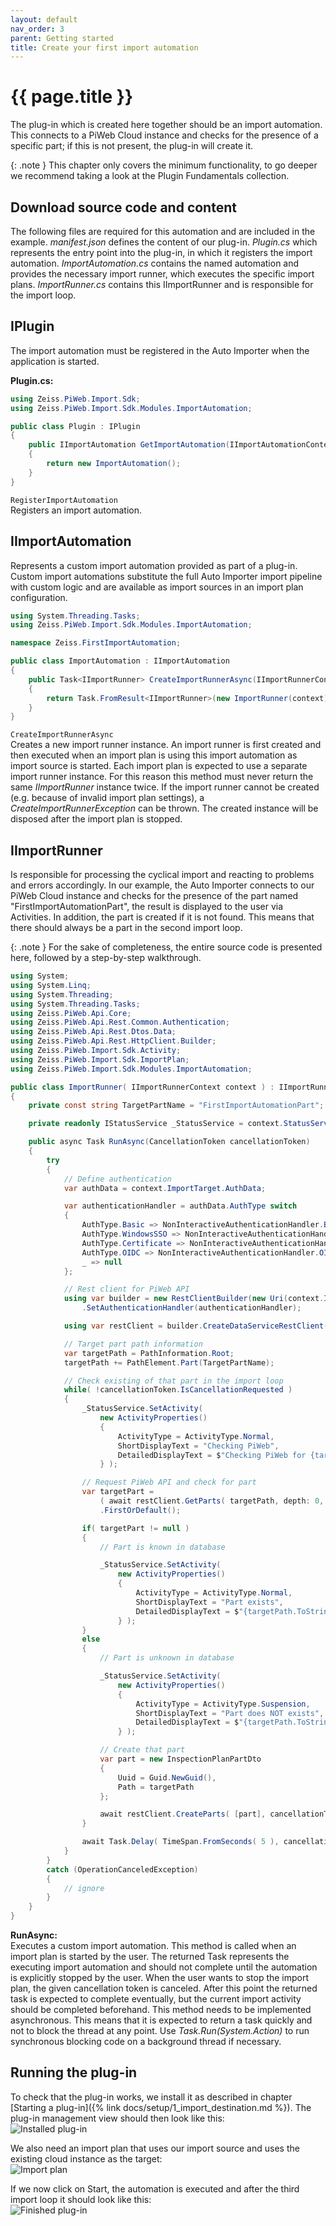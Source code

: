 ```yaml
---
layout: default
nav_order: 3
parent: Getting started
title: Create your first import automation
---
```


<!---
Ziele:
- anhand einer einfachen Beispielanwendung Schritt für Schritt das Vorgehen und die wichtigsten Themen für den Modultyp beschreiben

Inhalt:
- IImportAutomation implementieren
- Implementierung registrieren
- Implementierung im manifest eintragen
- IImportRunner implementieren (wird für jeden Run erzeugt)
- Events verwenden um zu demonstrieren, dass es läuft (auf genaue Erklärung im Kapitel "Import Monitoring" verweisen)

Notizen:
- Schema mit voller URL auf GitHub bereitstellen
--->

# {{ page.title }}
The plug-in which is created here together should be an import automation. This connects to a PiWeb Cloud instance and checks for the presence of a specific part; if this is not present, the plug-in will create it.

{: .note }
This chapter only covers the minimum functionality, to go deeper we recommend taking a look at the Plugin Fundamentals collection.

## Download source code and content
<!-- TODO zip Datei verlinken/bereistellen, bzw Code in example Ordner unter develop packen -->

The following files are required for this automation and are included in the example. *manifest.json* defines the content of our plug-in. *Plugin.cs* which represents the entry point into the plug-in, in which it registers the import automation. *ImportAutomation.cs* contains the named automation and provides the necessary import runner, which executes the specific import plans. *ImportRunner.cs* contains this IImportRunner and is responsible for the import loop.

## IPlugin
The import automation must be registered in the Auto Importer when the application is started.

**Plugin.cs:**
```c#
using Zeiss.PiWeb.Import.Sdk;
using Zeiss.PiWeb.Import.Sdk.Modules.ImportAutomation;

public class Plugin : IPlugin
{
    public IImportAutomation GetImportAutomation(IImportAutomationContext context)
    {
        return new ImportAutomation();
    }
}
```

`RegisterImportAutomation`\
Registers an import automation.

## IImportAutomation
Represents a custom import automation provided as part of a plug-in. Custom import automations substitute the full Auto Importer import pipeline with custom logic and are available as import sources in an import plan configuration.

```c#
using System.Threading.Tasks;
using Zeiss.PiWeb.Import.Sdk.Modules.ImportAutomation;

namespace Zeiss.FirstImportAutomation;

public class ImportAutomation : IImportAutomation
{
    public Task<IImportRunner> CreateImportRunnerAsync(IImportRunnerContext context)
    {
        return Task.FromResult<IImportRunner>(new ImportRunner(context));
    }
}
```

`CreateImportRunnerAsync`\
Creates a new import runner instance. An import runner is first created and then executed when an import plan is using this import automation as import source is started. Each import plan is expected to use a separate import runner instance. For this reason this method must never return the same *IImportRunner* instance twice. If the import runner cannot be created (e.g. because of invalid import plan settings), a *CreateImportRunnerException* can be thrown. The created instance will be disposed after the import plan is stopped.

## IImportRunner
Is responsible for processing the cyclical import and reacting to problems and errors accordingly. In our example, the Auto Importer connects to our PiWeb Cloud instance and checks for the presence of the part named "FirstImportAutomationPart", the result is displayed to the user via Activities. In addition, the part is created if it is not found. This means that there should always be a part in the second import loop.

{: .note }
For the sake of completeness, the entire source code is presented here, followed by a step-by-step walkthrough.

```c#
using System;
using System.Linq;
using System.Threading;
using System.Threading.Tasks;
using Zeiss.PiWeb.Api.Core;
using Zeiss.PiWeb.Api.Rest.Common.Authentication;
using Zeiss.PiWeb.Api.Rest.Dtos.Data;
using Zeiss.PiWeb.Api.Rest.HttpClient.Builder;
using Zeiss.PiWeb.Import.Sdk.Activity;
using Zeiss.PiWeb.Import.Sdk.ImportPlan;
using Zeiss.PiWeb.Import.Sdk.Modules.ImportAutomation;

public class ImportRunner( IImportRunnerContext context ) : IImportRunner
{
    private const string TargetPartName = "FirstImportAutomationPart";

    private readonly IStatusService _StatusService = context.StatusService;

    public async Task RunAsync(CancellationToken cancellationToken)
    {
        try
        {
            // Define authentication
            var authData = context.ImportTarget.AuthData;

            var authenticationHandler = authData.AuthType switch
            {
                AuthType.Basic => NonInteractiveAuthenticationHandler.Basic(authData.Username, authData.Password),
                AuthType.WindowsSSO => NonInteractiveAuthenticationHandler.WindowsSSO(),
                AuthType.Certificate => NonInteractiveAuthenticationHandler.Certificate(authData.CertificateThumbprint),
                AuthType.OIDC => NonInteractiveAuthenticationHandler.OIDC(authData.ReadAndUpdateRefreshTokenAsync),
                _ => null
            };

            // Rest client for PiWeb API
            using var builder = new RestClientBuilder(new Uri(context.ImportTarget.ServiceAddress))
                .SetAuthenticationHandler(authenticationHandler);

            using var restClient = builder.CreateDataServiceRestClient();

            // Target part path information
            var targetPath = PathInformation.Root;
            targetPath += PathElement.Part(TargetPartName);

            // Check existing of that part in the import loop
            while( !cancellationToken.IsCancellationRequested )
            {
                _StatusService.SetActivity(
                    new ActivityProperties()
                    {
                        ActivityType = ActivityType.Normal,
                        ShortDisplayText = "Checking PiWeb",
                        DetailedDisplayText = $"Checking PiWeb for {targetPath.ToString()}"
                    } );

                // Request PiWeb API and check for part
                var targetPart =
                    ( await restClient.GetParts( targetPath, depth: 0, cancellationToken: cancellationToken ).ConfigureAwait( false ) )
                    .FirstOrDefault();

                if( targetPart != null )
                {
                    // Part is known in database

                    _StatusService.SetActivity(
                        new ActivityProperties()
                        {
                            ActivityType = ActivityType.Normal,
                            ShortDisplayText = "Part exists",
                            DetailedDisplayText = $"{targetPath.ToString()} exists in database"
                        } );
                }
                else
                {
                    // Part is unknown in database

                    _StatusService.SetActivity(
                        new ActivityProperties()
                        {
                            ActivityType = ActivityType.Suspension,
                            ShortDisplayText = "Part does NOT exists",
                            DetailedDisplayText = $"{targetPath.ToString()} not found in database, creating it"
                        } );

                    // Create that part
                    var part = new InspectionPlanPartDto
                    {
                        Uuid = Guid.NewGuid(),
                        Path = targetPath
                    };

                    await restClient.CreateParts( [part], cancellationToken: cancellationToken ).ConfigureAwait( false );
                }

                await Task.Delay( TimeSpan.FromSeconds( 5 ), cancellationToken ).ConfigureAwait( false );
            }
        }
        catch (OperationCanceledException)
        {
            // ignore
        }
    }
}
```

**RunAsync:**\
Executes a custom import automation. This method is called when an import plan is started by the user. The returned Task represents the executing import automation and should not complete until the automation is explicitly stopped by the user. When the user wants to stop the import plan, the given cancellation token is canceled. After this point the returned task is expected to complete eventually, but the current import activity should be completed beforehand. This method needs to be implemented asynchronous. This means that it is expected to return a task quickly and not to block the thread at any point. Use *Task.Run(System.Action)* to run synchronous blocking code on a background thread if necessary.

## Running the plug-in
To check that the plug-in works, we install it as described in chapter [Starting a plug-in]({% link docs/setup/1_import_destination.md %}). The plug-in management view should then look like this:\
![Installed plug-in](../../assets/images/getting_started/3_management_view.png "Installed plug-in")

We also need an import plan that uses our import source and uses the existing cloud instance as the target:\
![Import plan](../../assets/images/getting_started/3_import_plan.png "Import plan")

If we now click on Start, the automation is executed and after the third import loop it should look like this:\
![Finished plug-in](../../assets/images/getting_started/3_finished.png "Finished plug-in")